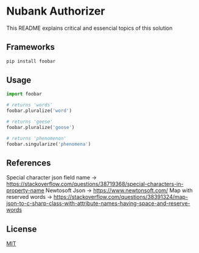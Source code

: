 # Nubank Authorizer

This README explains critical and essencial topics of this solution

## Frameworks



```bash
pip install foobar
```

## Usage

```python
import foobar

# returns 'words'
foobar.pluralize('word')

# returns 'geese'
foobar.pluralize('goose')

# returns 'phenomenon'
foobar.singularize('phenomena')
```

## References
Special character json field name -> https://stackoverflow.com/questions/38719368/special-characters-in-property-name
Newtosoft Json -> https://www.newtonsoft.com/
Map with reserved words -> https://stackoverflow.com/questions/38391324/map-json-to-c-sharp-class-with-attribute-names-having-space-and-reserve-words

## License
[MIT](https://choosealicense.com/licenses/mit/)